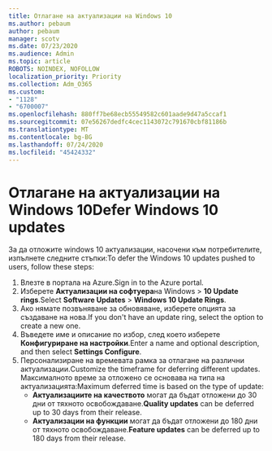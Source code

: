 ```yaml
---
title: Отлагане на актуализации на Windows 10
ms.author: pebaum
author: pebaum
manager: scotv
ms.date: 07/23/2020
ms.audience: Admin
ms.topic: article
ROBOTS: NOINDEX, NOFOLLOW
localization_priority: Priority
ms.collection: Adm_O365
ms.custom:
- "1128"
- "6700007"
ms.openlocfilehash: 880ff7be68ecb55549582c601aade9d47a5ccaf1
ms.sourcegitcommit: 07e56267dedfc4cec1143072c791670cbf81186b
ms.translationtype: MT
ms.contentlocale: bg-BG
ms.lasthandoff: 07/24/2020
ms.locfileid: "45424332"
---
```

# <a name="defer-windows-10-updates"></a><span data-ttu-id="bb4b6-102">Отлагане на актуализации на Windows 10</span><span class="sxs-lookup"><span data-stu-id="bb4b6-102">Defer Windows 10 updates</span></span>

<span data-ttu-id="bb4b6-103">За да отложите windows 10 актуализации, насочени към потребителите, изпълнете следните стъпки:</span><span class="sxs-lookup"><span data-stu-id="bb4b6-103">To defer the Windows 10 updates pushed to users, follow these steps:</span></span>

1. <span data-ttu-id="bb4b6-104">Влезте в портала на Azure.</span><span class="sxs-lookup"><span data-stu-id="bb4b6-104">Sign in to the Azure portal.</span></span>
2. <span data-ttu-id="bb4b6-105">Изберете **Актуализации на софтуера**на Windows   >   **10 Update rings**.</span><span class="sxs-lookup"><span data-stu-id="bb4b6-105">Select  **Software Updates**  >  **Windows 10 Update Rings**.</span></span>
3. <span data-ttu-id="bb4b6-106">Ако нямате позвъняване за обновяване, изберете опцията за създаване на нова.</span><span class="sxs-lookup"><span data-stu-id="bb4b6-106">If you don't have an update ring, select the option to create a new one.</span></span>
4. <span data-ttu-id="bb4b6-107">Въведете име и описание по избор, след което изберете **Конфигуриране на настройки**.</span><span class="sxs-lookup"><span data-stu-id="bb4b6-107">Enter a name and optional description, and then select  **Settings Configure**.</span></span>
5. <span data-ttu-id="bb4b6-108">Персонализиране на времевата рамка за отлагане на различни актуализации.</span><span class="sxs-lookup"><span data-stu-id="bb4b6-108">Customize the timeframe for deferring different updates.</span></span> <span data-ttu-id="bb4b6-109">Максималното време за отложено се основава на типа на актуализацията:</span><span class="sxs-lookup"><span data-stu-id="bb4b6-109">Maximum deferred time is based on the type of update:</span></span>
    - <span data-ttu-id="bb4b6-110">**Актуализациите на качеството** могат да бъдат отложени до 30 дни от тяхното освобождаване.</span><span class="sxs-lookup"><span data-stu-id="bb4b6-110">**Quality updates**  can be deferred up to 30 days from their release.</span></span>
    - <span data-ttu-id="bb4b6-111">**Актуализации на функции** могат да бъдат отложени до 180 дни от тяхното освобождаване.</span><span class="sxs-lookup"><span data-stu-id="bb4b6-111">**Feature updates**  can be deferred up to 180 days from their release.</span></span>
